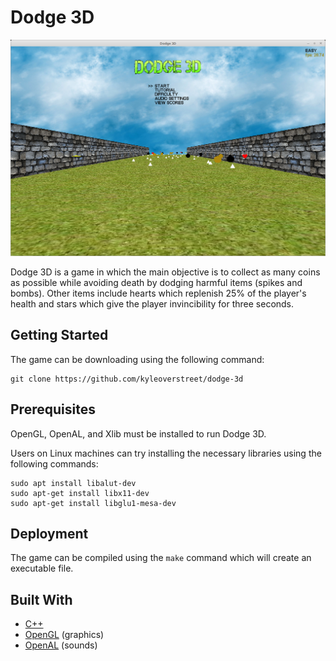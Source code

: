# Dodge 3D
![Main Menu](images/menu.png "Main Menu")

Dodge 3D is a game in which the main objective is to collect as many coins as possible while avoiding death by dodging harmful items (spikes and bombs). Other items include hearts which replenish 25% of the player's health and stars which give the player invincibility for three seconds.

## Getting Started
The game can be downloading using the following command:

```
git clone https://github.com/kyleoverstreet/dodge-3d
```

## Prerequisites
OpenGL, OpenAL, and Xlib must be installed to run Dodge 3D.

Users on Linux machines can try installing the necessary libraries using the following commands:

```
sudo apt install libalut-dev
sudo apt-get install libx11-dev
sudo apt-get install libglu1-mesa-dev
```

## Deployment
The game can be compiled using the ```make``` command which will create an executable file.


## Built With
* [C++](https://en.wikipedia.org/wiki/HTML)
* [OpenGL](https://www.opengl.org/) (graphics)
* [OpenAL](https://www.openal.org/) (sounds)
